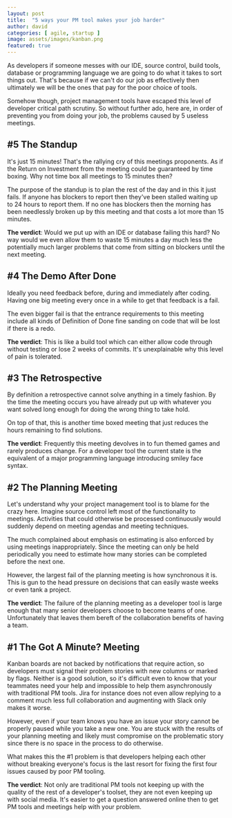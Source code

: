 ```yaml
---
layout: post
title:  "5 ways your PM tool makes your job harder"
author: david
categories: [ agile, startup ]
image: assets/images/kanban.png
featured: true
---
```

As developers if someone messes with our IDE, source control, build tools, database or programming language we are 
going to do what it takes to sort things out. That's because if we can't do our job as effectively then ultimately we 
will be the ones that pay for the poor choice of tools.

Somehow though, project management tools have escaped this level of developer critical path scrutiny. So without further
ado, here are, in order of preventing you from doing your job, the problems caused by 5 useless meetings. 

## #5 The Standup
It's just 15 minutes! That's the rallying cry of this meetings proponents. As if the Return on Investment from the
meeting could be guaranteed by time boxing. Why not time box all meetings to 15 minutes then?

The purpose of the standup is to plan the rest of the day and in this it just fails. If anyone has blockers to report 
then they've been stalled waiting up to 24 hours to report them. If no one has blockers then the morning has been 
needlessly broken up by this meeting and that costs a lot more than 15 minutes.

**The verdict**: Would we put up with an IDE or database failing this hard? No way would we even allow
them to waste 15 minutes a day much less the potentially much larger problems that come from sitting on blockers until 
the next meeting.

## #4 The Demo After Done
Ideally you need feedback before, during and immediately after coding. Having one big meeting every once in a while to 
get that feedback is a fail. 

The even bigger fail is that the entrance requirements to this meeting include all kinds of Definition of Done 
fine sanding on code that will be lost if there is a redo.

**The verdict**: This is like a build tool which can either allow code through without testing or lose 
2 weeks of commits. It's unexplainable why this level of pain is tolerated.

## #3 The Retrospective
By definition a retrospective cannot solve anything in a timely fashion. By the time the meeting occurs you have already
put up with whatever you want solved long enough for doing the wrong thing to take hold.

On top of that, this is another time boxed meeting that just reduces the hours remaining to find solutions.

**The verdict**: Frequently this meeting devolves in to fun themed games and rarely produces change. For a developer 
tool the current state is the equivalent of a major programming language introducing smiley face syntax.

## #2 The Planning Meeting
Let's understand why your project management tool is to blame for the crazy here. Imagine source control left most
of the functionality to meetings. Activities that could otherwise be processed continuously would suddenly depend on
meeting agendas and meeting techniques.

The much complained about emphasis on estimating is also enforced by using meetings inappropriately. Since the meeting
can only be held periodically you need to estimate how many stories can be completed before the next one.

However, the largest fail of the planning meeting is how synchronous it is. This is gun to the head pressure on 
decisions that can easily waste weeks or even tank a project.

**The verdict**: The failure of the planning meeting as a developer tool is large enough that many senior developers
choose to become teams of one. Unfortunately that leaves them bereft of the collaboration benefits of having a team.

## #1 The Got A Minute? Meeting
Kanban boards are not backed by notifications that require action, so developers must signal their problem 
stories with new columns or marked by flags. Neither is a good solution, so it's difficult even to know that your 
teammates need your help and impossible to help them asynchronously with traditional PM tools. Jira for instance does 
not even allow replying to a comment much less full collaboration and augmenting with Slack only makes it worse.

However, even if your team knows you have an issue your story cannot be properly paused while you take a new one.
You are stuck with the results of your planning meeting and likely must compromise on the problematic story since there
is no space in the process to do otherwise.

What makes this the #1 problem is that developers helping each other without breaking everyone's focus is the last
resort for fixing the first four issues caused by poor PM tooling.

**The verdict**: Not only are traditional PM tools not keeping up with the quality of the rest of a developer's toolset,
they are not even keeping up with social media. It's easier to get a question answered online then to get PM tools
and meetings help with your problem.